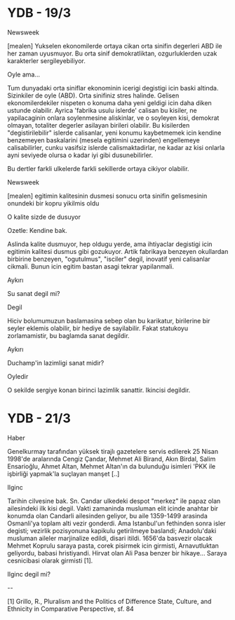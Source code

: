 # YDB - 19/3

Newsweek

[mealen] Yukselen ekonomilerde ortaya cikan orta sinifin degerleri ABD ile her zaman uyusmuyor. Bu orta sinif demokratliktan, ozgurluklerden uzak karakterler sergileyebiliyor.

Oyle ama...

Tum dunyadaki orta siniflar ekonominin icerigi degistigi icin baski altinda. Sizinkiler de oyle (ABD). Orta sinifiniz stres halinde. Gelisen ekonomilerdekiler nispeten o konuma daha yeni geldigi icin daha diken ustunde olabilir. Ayrica 'fabrika usulu islerde' calisan bu kisiler, ne yapilacaginin onlara soylenmesine aliskinlar, ve o soyleyen kisi, demokrat olmayan, totaliter degerler asilayan birileri olabilir. Bu kisilerden "degistirilebilir" islerde calisanlar, yeni konumu kaybetmemek icin kendine benzemeyen baskalarini (mesela egitimini uzerinden) engellemeye calisabilirler, cunku vasifsiz islerde calismaktadirlar, ne kadar az kisi onlarla ayni seviyede olursa o kadar iyi gibi dusunebilirler.

Bu dertler farkli ulkelerde farkli sekillerde ortaya cikiyor olabilir.

Newsweek

[mealen] egitimin kalitesinin dusmesi sonucu orta sinifin gelismesinin onundeki bir kopru yikilmis oldu

O kalite sizde de dusuyor

Ozetle: Kendine bak.

Aslinda kalite dusmuyor, hep oldugu yerde, ama ihtiyaclar degistigi icin egitimin kalitesi dusmus gibi gozukuyor. Artik fabrikaya benzeyen okullardan birbirine benzeyen, "ogutulmus", "isciler" degil, inovatif yeni calisanlar cikmali. Bunun icin egitim bastan asagi tekrar yapilanmali.

Aykırı

Su sanat degil mi?

Degil

Hiciv bolumumuzun baslamasina sebep olan bu karikatur, birilerine bir seyler eklemis olabilir, bir hediye de sayilabilir. Fakat statukoyu zorlamamistir, bu baglamda sanat degildir.

Aykırı

Duchamp'in lazimligi sanat midir?

Oyledir

O sekilde sergiye konan birinci lazimlik sanattir. Ikincisi degildir.
# YDB - 21/3

Haber

Genelkurmay tarafından yüksek tirajlı gazetelere servis edilerek 25 Nisan 1998'de aralarında Cengiz Çandar, Mehmet Ali Birand, Akın Birdal, Salim Ensarioğlu, Ahmet Altan, Mehmet Altan'ın da bulunduğu isimleri 'PKK ile işbirliği yapmak'la suçlayan manşet [..]

Ilginc

Tarihin cilvesine bak. Sn. Candar ulkedeki despot "merkez" ile papaz olan ailesindeki ilk kisi degil. Vakti zamaninda musluman elit icinde anahtar bir konumda olan Candarli ailesinden geliyor, bu aile 1359-1499 arasinda Osmanli'ya toplam alti vezir gonderdi. Ama Istanbul'un fethinden sonra isler degisti; vezirlik pozisyonuna kapikulu getirilmeye baslandi; Anadolu'daki musluman aileler marjinalize edildi, disari itildi. 1656'da basvezir olacak Mehmet Koprulu saraya pasta, corek pisirmek icin girmisti, Arnavutluktan geliyordu, babasi hristiyandi. Hirvat olan Ali Pasa benzer bir hikaye... Saraya cesnicibasi olarak girmisti [1].

Ilginc degil mi?

--

[1] Grillo, R., Pluralism and the Politics of Difference State, Culture, and Ethnicity in Comparative Perspective, sf. 84
